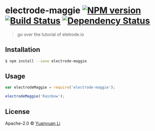 # electrode-maggie [![NPM version][npm-image]][npm-url] [![Build Status][travis-image]][travis-url] [![Dependency Status][daviddm-image]][daviddm-url]
> go over the tutorial of eletrode.io

## Installation

```sh
$ npm install --save electrode-maggie
```

## Usage

```js
var electrodeMaggie = require('electrode-maggie');

electrodeMaggie('Rainbow');
```
## License

Apache-2.0 © [Yuanyuan Li](yuanyuanli.me)


[npm-image]: https://badge.fury.io/js/electrode-maggie.svg
[npm-url]: https://npmjs.org/package/electrode-maggie
[travis-image]: https://travis-ci.org/yuanyuanmaggie/electrode-maggie.svg?branch=master
[travis-url]: https://travis-ci.org/yuanyuanmaggie/electrode-maggie
[daviddm-image]: https://david-dm.org/yuanyuanmaggie/electrode-maggie.svg?theme=shields.io
[daviddm-url]: https://david-dm.org/yuanyuanmaggie/electrode-maggie
